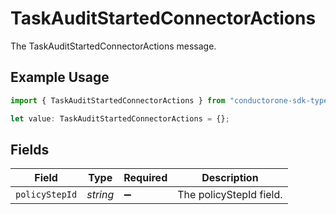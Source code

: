 # TaskAuditStartedConnectorActions

The TaskAuditStartedConnectorActions message.

## Example Usage

```typescript
import { TaskAuditStartedConnectorActions } from "conductorone-sdk-typescript/sdk/models/shared";

let value: TaskAuditStartedConnectorActions = {};
```

## Fields

| Field                   | Type                    | Required                | Description             |
| ----------------------- | ----------------------- | ----------------------- | ----------------------- |
| `policyStepId`          | *string*                | :heavy_minus_sign:      | The policyStepId field. |